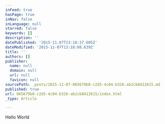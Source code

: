 ```yaml
---
inFeed: true
hasPage: true
inNav: false
inLanguage: null
starred: false
keywords: []
description: ''
datePublished: '2015-11-07T13:18:37.605Z'
dateModified: '2015-11-07T13:18:08.639Z'
title: ''
authors: []
publisher:
  name: null
  domain: null
  url: null
  favicon: null
sourcePath: _posts/2015-11-07-065679b0-c2d5-4c04-b326-ab2cb8412615.md
published: true
url: 065679b0-c2d5-4c04-b326-ab2cb8412615/index.html
_type: Article

---
```

Hello World